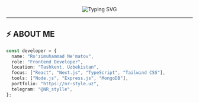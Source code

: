 
<!-- Banner -->
<div align="center">
  <img src="https://readme-typing-svg.demolab.com?font=Fira+Code&weight=500&pause=1000&color=0FF7F7&center=true&vCenter=true&width=435&lines=Hi+I'm+Ro'zimuhammad+Ne'matov;Frontend+Developer+%7C+React+%7C+Next.js;Clean+UI+%7C+Modern+UX+%7C+TS+lover" alt="Typing SVG" />
</div>

---

## ⚡ ABOUT ME

```ts
const developer = {
  name: "Ro'zimuhammad Ne'matov",
  role: "Frontend Developer",
  location: "Tashkent, Uzbekistan",
  focus: ["React", "Next.js", "TypeScript", "Tailwind CSS"],
  tools: ["Node.js", "Express.js", "MongoDB"],
  portfolio: "https://nr-style.uz",
  telegram: "@NR_stylle",
};
